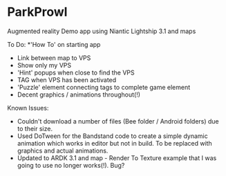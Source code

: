 # ParkProwl
 Augmented reality Demo app using Niantic Lightship 3.1 and maps

To Do:
*'How To' on starting app
* Link between map to VPS
* Show only my VPS
* 'Hint' popups when close to find the VPS
* TAG when VPS has been activated
* 'Puzzle' element connecting tags to complete game element
* Decent graphics / animations throughout(!)


Known Issues:
* Couldn't download a number of files (Bee folder / Android folders) due to their size.
* Used DoTween for the Bandstand code to create a simple dynamic animation which works in editor but not in build.  To be replaced with graphics and actual animations.
* Updated to ARDK 3.1 and map - Render To Texture example that I was going to use no longer works(!).  Bug?
